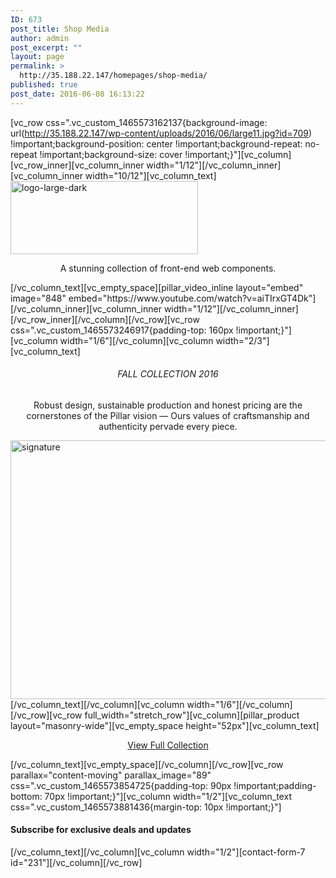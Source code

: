 ```yaml
---
ID: 673
post_title: Shop Media
author: admin
post_excerpt: ""
layout: page
permalink: >
  http://35.188.22.147/homepages/shop-media/
published: true
post_date: 2016-06-08 16:13:22
---
```

[vc_row css=".vc_custom_1465573162137{background-image: url(http://35.188.22.147/wp-content/uploads/2016/06/large11.jpg?id=709) !important;background-position: center !important;background-repeat: no-repeat !important;background-size: cover !important;}"][vc_column][vc_row_inner][vc_column_inner width="1/12"][/vc_column_inner][vc_column_inner width="10/12"][vc_column_text]<img class="size-medium wp-image-642 aligncenter" src="http://35.188.22.147/wp-content/uploads/2016/06/logo-large-dark-300x117.png" alt="logo-large-dark" width="300" height="117" />
<p class="lead" style="text-align: center;">A stunning collection of
front-end web components.</p>
[/vc_column_text][vc_empty_space][pillar_video_inline layout="embed" image="848" embed="https://www.youtube.com/watch?v=aiTIrxGT4Dk"][/vc_column_inner][vc_column_inner width="1/12"][/vc_column_inner][/vc_row_inner][/vc_column][/vc_row][vc_row css=".vc_custom_1465573246917{padding-top: 160px !important;}"][vc_column width="1/6"][/vc_column][vc_column width="2/3"][vc_column_text]
<h6 style="text-align: center;">FALL COLLECTION 2016</h6>
<p class="lead" style="text-align: center;">Robust design, sustainable production and honest pricing are the cornerstones of the Pillar vision — Ours values of craftsmanship and authenticity pervade every piece.</p>
<img class="signature aligncenter" src="http://pillar.mediumra.re/img/signature.png" alt="signature" width="722" height="414" />[/vc_column_text][/vc_column][vc_column width="1/6"][/vc_column][/vc_row][vc_row full_width="stretch_row"][vc_column][pillar_product layout="masonry-wide"][vc_empty_space height="52px"][vc_column_text]
<p style="text-align: center;"><a class="btn" href="/shop/?layout=cards-large"><span class="btn__text">View Full Collection</span></a></p>
[/vc_column_text][vc_empty_space][/vc_column][/vc_row][vc_row parallax="content-moving" parallax_image="89" css=".vc_custom_1465573854725{padding-top: 90px !important;padding-bottom: 70px !important;}"][vc_column width="1/2"][vc_column_text css=".vc_custom_1465573881436{margin-top: 10px !important;}"]
<h4>Subscribe for exclusive deals and updates</h4>
[/vc_column_text][/vc_column][vc_column width="1/2"][contact-form-7 id="231"][/vc_column][/vc_row]